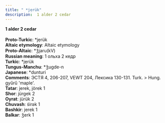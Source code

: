 ```yaml
---
title: " *jẹrük"
description:  1 alder 2 cedar
---
```

<strong> 1 alder 2 cedar</strong><br><br>
<strong>Proto-Turkic</strong>:  *jẹrük<br>
<strong>Altaic etymology</strong>:  Altaic etymology<br>
<strong> Proto-Altaic</strong>:  *ǯi̯aru(kV)<br>
<strong>Russian meaning</strong>:  1 ольха 2 кедр<br>
<strong>Turkic</strong>:  *jẹrük<br>
<strong>Tungus-Manchu</strong>:  *ǯugde-n<br>
<strong>Japanese</strong>:  *dunturi<br>
<strong>Comments</strong>:  ЭСТЯ 4, 206-207, VEWT 204, Лексика 130-131. Turk. > Hung. gyűrű 'maple'.<br>
<strong>Tatar</strong>:  jerek, jörek 1<br>
<strong>Shor</strong>:  jürgek 2<br>
<strong>Oyrat</strong>:  jürük 2<br>
<strong>Chuvash</strong>:  śirǝk 1<br>
<strong>Bashkir</strong>:  jerek 1<br>
<strong>Balkar</strong>:  ǯerk 1<br>


